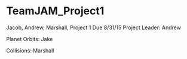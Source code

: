 # TeamJAM_Project1
Jacob, Andrew, Marshall, Project 1 Due 8/31/15
Project Leader: Andrew

Planet Orbits: 	Jake

Collisions:	Marshall
